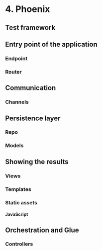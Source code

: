 # 4. Phoenix

## Test framework
## Entry point of the application
### Endpoint
### Router
## Communication
### Channels
## Persistence layer
### Repo
### Models
## Showing the results
### Views
### Templates
### Static assets
#### JavaScript
## Orchestration and Glue
### Controllers
